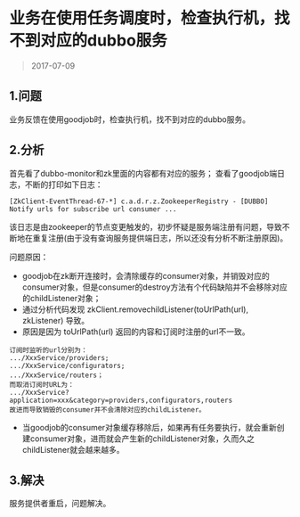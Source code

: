 

业务在使用任务调度时，检查执行机，找不到对应的dubbo服务
==============================
> 2017-07-09


## 1.问题
业务反馈在使用goodjob时，检查执行机，找不到对应的dubbo服务。


## 2.分析
首先看了dubbo-monitor和zk里面的内容都有对应的服务；
查看了goodjob端日志，不断的打印如下日志：
```
[ZkClient-EventThread-67-*] c.a.d.r.z.ZookeeperRegistry - [DUBBO] Notify urls for subscribe url consumer ...
```

该日志是由zookeeper的节点变更触发的，初步怀疑是服务端注册有问题，导致不断地在重复注册(由于没有查询服务提供端日志，所以还没有分析不断注册原因)。

问题原因：
- goodjob在zk断开连接时，会清除缓存的consumer对象，并销毁对应的consumer对象，但是consumer的destroy方法有个代码缺陷并不会移除对应的childListener对象；
- 通过分析代码发现 zkClient.removechildListener(toUrlPath(url), zkListener) 导致。
- 原因是因为 toUrlPath(url) 返回的内容和订阅时注册的url不一致。
```
订阅时监听的url分别为：
.../XxxService/providers;
.../XxxService/configurators;
.../XxxService/routers；
而取消订阅时URL为：
.../XxxService?application=xxx&category=providers,configurators,routers
故进而导致销毁的consumer并不会清除对应的childListener。
```
- 当goodjob的consumer对象缓存移除后，如果再有任务要执行，就会重新创建consumer对象，进而就会产生新的childListener对象，久而久之childListener就会越来越多。


## 3.解决
服务提供者重启，问题解决。

